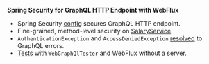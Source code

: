 **Spring Security for GraphQL HTTP Endpoint with WebFlux**

 - Spring Security [config](src/main/java/io/spring/sample/graphql/SecurityConfig.java) secures GraphQL HTTP endpoint.
 - Fine-grained, method-level security on [SalaryService](src/main/java/io/spring/sample/graphql/SalaryService.java).
 - `AuthenticationException` and `AccessDeniedException` [resolved](src/main/java/io/spring/sample/graphql/SecurityDataFetcherExceptionResolver.java) to GraphQL errors.
 - [Tests](src/test/java/io/spring/sample/graphql/SampleApplicationTests.java) with `WebGraphQlTester` and WebFlux without a server.